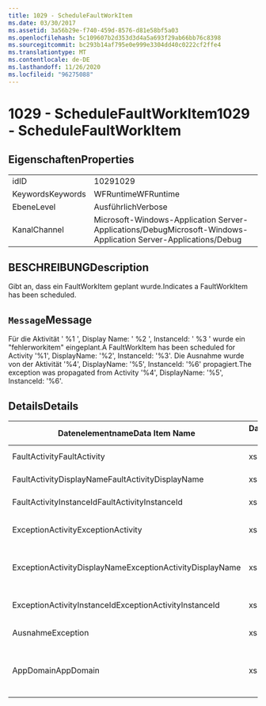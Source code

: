 ```yaml
---
title: 1029 - ScheduleFaultWorkItem
ms.date: 03/30/2017
ms.assetid: 3a56b29e-f740-459d-8576-d81e58bf5a03
ms.openlocfilehash: 5c109607b2d353d3d4a5a693f29ab66bb76c8398
ms.sourcegitcommit: bc293b14af795e0e999e3304dd40c0222cf2ffe4
ms.translationtype: MT
ms.contentlocale: de-DE
ms.lasthandoff: 11/26/2020
ms.locfileid: "96275088"
---
```

# <a name="1029---schedulefaultworkitem"></a><span data-ttu-id="8ccf0-102">1029 - ScheduleFaultWorkItem</span><span class="sxs-lookup"><span data-stu-id="8ccf0-102">1029 - ScheduleFaultWorkItem</span></span>

## <a name="properties"></a><span data-ttu-id="8ccf0-103">Eigenschaften</span><span class="sxs-lookup"><span data-stu-id="8ccf0-103">Properties</span></span>  
  
|||  
|-|-|  
|<span data-ttu-id="8ccf0-104">id</span><span class="sxs-lookup"><span data-stu-id="8ccf0-104">ID</span></span>|<span data-ttu-id="8ccf0-105">1029</span><span class="sxs-lookup"><span data-stu-id="8ccf0-105">1029</span></span>|  
|<span data-ttu-id="8ccf0-106">Keywords</span><span class="sxs-lookup"><span data-stu-id="8ccf0-106">Keywords</span></span>|<span data-ttu-id="8ccf0-107">WFRuntime</span><span class="sxs-lookup"><span data-stu-id="8ccf0-107">WFRuntime</span></span>|  
|<span data-ttu-id="8ccf0-108">Ebene</span><span class="sxs-lookup"><span data-stu-id="8ccf0-108">Level</span></span>|<span data-ttu-id="8ccf0-109">Ausführlich</span><span class="sxs-lookup"><span data-stu-id="8ccf0-109">Verbose</span></span>|  
|<span data-ttu-id="8ccf0-110">Kanal</span><span class="sxs-lookup"><span data-stu-id="8ccf0-110">Channel</span></span>|<span data-ttu-id="8ccf0-111">Microsoft-Windows-Application Server-Applications/Debug</span><span class="sxs-lookup"><span data-stu-id="8ccf0-111">Microsoft-Windows-Application Server-Applications/Debug</span></span>|  
  
## <a name="description"></a><span data-ttu-id="8ccf0-112">BESCHREIBUNG</span><span class="sxs-lookup"><span data-stu-id="8ccf0-112">Description</span></span>  

 <span data-ttu-id="8ccf0-113">Gibt an, dass ein FaultWorkItem geplant wurde.</span><span class="sxs-lookup"><span data-stu-id="8ccf0-113">Indicates a FaultWorkItem has been scheduled.</span></span>  
  
## <a name="message"></a><span data-ttu-id="8ccf0-114">`Message`</span><span class="sxs-lookup"><span data-stu-id="8ccf0-114">Message</span></span>  

 <span data-ttu-id="8ccf0-115">Für die Aktivität ' %1 ', Display Name: ' %2 ', InstanceId: ' %3 ' wurde ein "fehlerworkitem" eingeplant.</span><span class="sxs-lookup"><span data-stu-id="8ccf0-115">A FaultWorkItem has been scheduled for Activity '%1', DisplayName: '%2', InstanceId: '%3'.</span></span>  <span data-ttu-id="8ccf0-116">Die Ausnahme wurde von der Aktivität '%4', DisplayName: '%5', InstanceId: '%6' propagiert.</span><span class="sxs-lookup"><span data-stu-id="8ccf0-116">The exception was propagated from Activity '%4', DisplayName: '%5', InstanceId: '%6'.</span></span>  
  
## <a name="details"></a><span data-ttu-id="8ccf0-117">Details</span><span class="sxs-lookup"><span data-stu-id="8ccf0-117">Details</span></span>  
  
|<span data-ttu-id="8ccf0-118">Datenelementname</span><span class="sxs-lookup"><span data-stu-id="8ccf0-118">Data Item Name</span></span>|<span data-ttu-id="8ccf0-119">Datenelementtyp</span><span class="sxs-lookup"><span data-stu-id="8ccf0-119">Data Item Type</span></span>|<span data-ttu-id="8ccf0-120">BESCHREIBUNG</span><span class="sxs-lookup"><span data-stu-id="8ccf0-120">Description</span></span>|  
|--------------------|--------------------|-----------------|  
|<span data-ttu-id="8ccf0-121">FaultActivity</span><span class="sxs-lookup"><span data-stu-id="8ccf0-121">FaultActivity</span></span>|<span data-ttu-id="8ccf0-122">xs:string</span><span class="sxs-lookup"><span data-stu-id="8ccf0-122">xs:string</span></span>|<span data-ttu-id="8ccf0-123">Der Typname der fault-Aktivität.</span><span class="sxs-lookup"><span data-stu-id="8ccf0-123">The type name of the fault activity.</span></span>|  
|<span data-ttu-id="8ccf0-124">FaultActivityDisplayName</span><span class="sxs-lookup"><span data-stu-id="8ccf0-124">FaultActivityDisplayName</span></span>|<span data-ttu-id="8ccf0-125">xs:string</span><span class="sxs-lookup"><span data-stu-id="8ccf0-125">xs:string</span></span>|<span data-ttu-id="8ccf0-126">Der Anzeigename der fault-Aktivität.</span><span class="sxs-lookup"><span data-stu-id="8ccf0-126">The display name of the fault activity.</span></span>|  
|<span data-ttu-id="8ccf0-127">FaultActivityInstanceId</span><span class="sxs-lookup"><span data-stu-id="8ccf0-127">FaultActivityInstanceId</span></span>|<span data-ttu-id="8ccf0-128">xs:string</span><span class="sxs-lookup"><span data-stu-id="8ccf0-128">xs:string</span></span>|<span data-ttu-id="8ccf0-129">Die Instanz-ID der fault-Aktivität.</span><span class="sxs-lookup"><span data-stu-id="8ccf0-129">The instance id of the fault activity.</span></span>|  
|<span data-ttu-id="8ccf0-130">ExceptionActivity</span><span class="sxs-lookup"><span data-stu-id="8ccf0-130">ExceptionActivity</span></span>|<span data-ttu-id="8ccf0-131">xs:string</span><span class="sxs-lookup"><span data-stu-id="8ccf0-131">xs:string</span></span>|<span data-ttu-id="8ccf0-132">Der Typname der Aktivität, die die Ausnahme ausgelöst hat.</span><span class="sxs-lookup"><span data-stu-id="8ccf0-132">The type name of the activity that threw the exception.</span></span>|  
|<span data-ttu-id="8ccf0-133">ExceptionActivityDisplayName</span><span class="sxs-lookup"><span data-stu-id="8ccf0-133">ExceptionActivityDisplayName</span></span>|<span data-ttu-id="8ccf0-134">xs:string</span><span class="sxs-lookup"><span data-stu-id="8ccf0-134">xs:string</span></span>|<span data-ttu-id="8ccf0-135">Der Anzeigename der Aktivität, die die Ausnahme ausgelöst hat.</span><span class="sxs-lookup"><span data-stu-id="8ccf0-135">The display name of the activity that threw the exception.</span></span>|  
|<span data-ttu-id="8ccf0-136">ExceptionActivityInstanceId</span><span class="sxs-lookup"><span data-stu-id="8ccf0-136">ExceptionActivityInstanceId</span></span>|<span data-ttu-id="8ccf0-137">xs:string</span><span class="sxs-lookup"><span data-stu-id="8ccf0-137">xs:string</span></span>|<span data-ttu-id="8ccf0-138">Die Instanz-ID der Aktivität, die die Ausnahme ausgelöst hat.</span><span class="sxs-lookup"><span data-stu-id="8ccf0-138">The instance id of the activity that threw the exception.</span></span>|  
|<span data-ttu-id="8ccf0-139">Ausnahme</span><span class="sxs-lookup"><span data-stu-id="8ccf0-139">Exception</span></span>|<span data-ttu-id="8ccf0-140">xs:string</span><span class="sxs-lookup"><span data-stu-id="8ccf0-140">xs:string</span></span>|<span data-ttu-id="8ccf0-141">Die Ausnahmedetails der Ausnahme.</span><span class="sxs-lookup"><span data-stu-id="8ccf0-141">The exception details for the exception</span></span>|  
|<span data-ttu-id="8ccf0-142">AppDomain</span><span class="sxs-lookup"><span data-stu-id="8ccf0-142">AppDomain</span></span>|<span data-ttu-id="8ccf0-143">xs:string</span><span class="sxs-lookup"><span data-stu-id="8ccf0-143">xs:string</span></span>|<span data-ttu-id="8ccf0-144">Die von AppDomain.CurrentDomain.FriendlyName zurückgegebene Zeichenfolge.</span><span class="sxs-lookup"><span data-stu-id="8ccf0-144">The string returned by AppDomain.CurrentDomain.FriendlyName.</span></span>|
